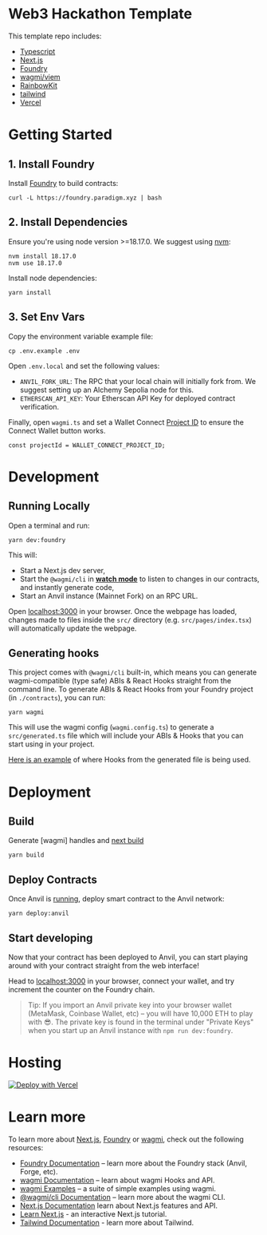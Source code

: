 # Web3 Hackathon Template

This template repo includes:

- [Typescript](https://www.typescriptlang.org/)
- [Next.js](https://nextjs.org)
- [Foundry](https://book.getfoundry.sh/)
- [wagmi/viem](https://wagmi.sh)
- [RainbowKit](https://www.rainbowkit.com/)
- [tailwind](https://tailwindcss.com/)
- [Vercel](#hosting)

# Getting Started

## 1. Install Foundry

Install [Foundry](https://book.getfoundry.sh/getting-started/installation) to build contracts:

```
curl -L https://foundry.paradigm.xyz | bash
```

<!-- ## Install submodules -->

## 2. Install Dependencies

Ensure you're using node version >=18.17.0. We suggest using [nvm](https://github.com/nvm-sh/nvm):

```
nvm install 18.17.0
nvm use 18.17.0
```

Install node dependencies:

```
yarn install
```

## 3. Set Env Vars

Copy the environment variable example file:

```
cp .env.example .env
```

Open `.env.local` and set the following values:

- `ANVIL_FORK_URL`: The RPC that your local chain will initially fork from. We suggest setting up an Alchemy Sepolia node for this.
- `ETHERSCAN_API_KEY`: Your Etherscan API Key for deployed contract verification.

Finally, open `wagmi.ts` and set a Wallet Connect [Project ID](https://cloud.walletconnect.com/app)
to ensure the Connect Wallet button works.

```
const projectId = WALLET_CONNECT_PROJECT_ID;
```

# Development

## Running Locally

Open a terminal and run:

```
yarn dev:foundry
```

This will:

- Start a Next.js dev server,
- Start the `@wagmi/cli` in [**watch mode**](https://wagmi.sh/cli/commands/generate#options) to listen to changes in our contracts, and instantly generate code,
- Start an Anvil instance (Mainnet Fork) on an RPC URL.

Open [localhost:3000](http://localhost:3000) in your browser.
Once the webpage has loaded, changes made to files inside the `src/` directory (e.g. `src/pages/index.tsx`) will automatically update the webpage.

## Generating hooks

This project comes with `@wagmi/cli` built-in, which means you can generate wagmi-compatible (type safe) ABIs & React Hooks straight from the command line.
To generate ABIs & React Hooks from your Foundry project (in `./contracts`), you can run:

```
yarn wagmi
```

This will use the wagmi config (`wagmi.config.ts`) to generate a `src/generated.ts` file which will include your ABIs & Hooks that you can start using in your project.

[Here is an example](./src/components/Counter.tsx) of where Hooks from the generated file is being used.

# Deployment

## Build

Generate [wagmi] handles and [next build](https://nextjs.org/docs/pages/api-reference/next-cli#build)

```
yarn build
```

## Deploy Contracts

Once Anvil is [running](#running-locally), deploy smart contract to the Anvil network:

```
yarn deploy:anvil
```

## Start developing

Now that your contract has been deployed to Anvil, you can start playing around with your contract straight from the web interface!

Head to [localhost:3000](http://localhost:3000) in your browser, connect your wallet, and try increment the counter on the Foundry chain.

> Tip: If you import an Anvil private key into your browser wallet (MetaMask, Coinbase Wallet, etc) – you will have 10,000 ETH to play with 😎. The private key is found in the terminal under "Private Keys" when you start up an Anvil instance with `npm run dev:foundry`.

# Hosting

[![Deploy with Vercel](https://vercel.com/button)](https://vercel.com/new/clone?repository-url=https%3A%2F%2Fgithub.com%2Fvercel%2Fnext.js%2Ftree%2Fcanary%2Fexamples%2Fhello-world)

# Learn more

To learn more about [Next.js](https://nextjs.org), [Foundry](https://book.getfoundry.sh/) or [wagmi](https://wagmi.sh), check out the following resources:

- [Foundry Documentation](https://book.getfoundry.sh/) – learn more about the Foundry stack (Anvil, Forge, etc).
- [wagmi Documentation](https://wagmi.sh) – learn about wagmi Hooks and API.
- [wagmi Examples](https://wagmi.sh/examples/connect-wallet) – a suite of simple examples using wagmi.
- [@wagmi/cli Documentation](https://wagmi.sh/cli) – learn more about the wagmi CLI.
- [Next.js Documentation](https://nextjs.org/docs) learn about Next.js features and API.
- [Learn Next.js](https://nextjs.org/learn) - an interactive Next.js tutorial.
- [Tailwind Documentation](https://tailwindcss.com/docs/installation) - learn more about Tailwind.
